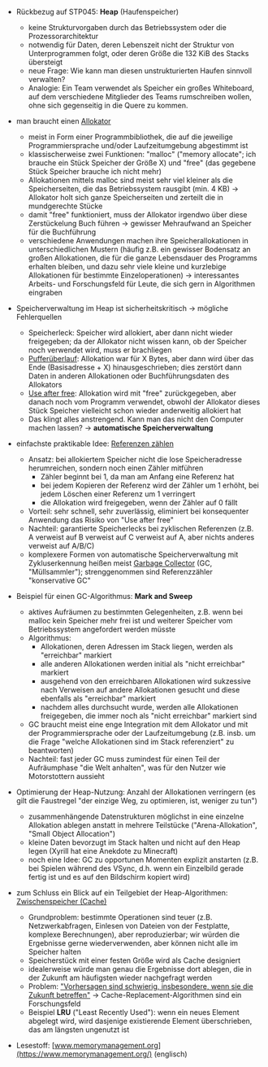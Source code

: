 - Rückbezug auf STP045: **Heap** (Haufenspeicher)
    - keine Strukturvorgaben durch das Betriebssystem oder die Prozessorarchitektur
    - notwendig für Daten, deren Lebenszeit nicht der Struktur von Unterprogrammen folgt, oder deren Größe die 132 KiB des Stacks übersteigt
    - neue Frage: Wie kann man diesen unstrukturierten Haufen sinnvoll verwalten?
    - Analogie: Ein Team verwendet als Speicher ein großes Whiteboard, auf dem verschiedene Mitglieder des Teams rumschreiben wollen, ohne sich gegenseitig in die Quere zu kommen.

- man braucht einen [Allokator](https://de.wikipedia.org/w/index.php?title=Allokation_(Informatik)&oldid=199910001)
    - meist in Form einer Programmbibliothek, die auf die jeweilige Programmiersprache und/oder Laufzeitumgebung abgestimmt ist
    - klassischerweise zwei Funktionen: "malloc" ("memory allocate"; ich brauche ein Stück Speicher der Größe X) und "free" (das gegebene Stück Speicher brauche ich nicht mehr)
    - Allokationen mittels malloc sind meist sehr viel kleiner als die Speicherseiten, die das Betriebssystem rausgibt (min. 4 KB) -> Allokator holt sich ganze Speicherseiten und zerteilt die in mundgerechte Stücke
    - damit "free" funktioniert, muss der Allokator irgendwo über diese Zerstückelung Buch führen -> gewisser Mehraufwand an Speicher für die Buchführung
    - verschiedene Anwendungen machen ihre Speicherallokationen in unterschiedlichen Mustern (häufig z.B. ein gewisser Bodensatz an großen Allokationen, die für die ganze Lebensdauer des Programms erhalten bleiben, und dazu sehr viele kleine und kurzlebige Allokationen für bestimmte Einzeloperationen) -> interessantes Arbeits- und Forschungsfeld für Leute, die sich gern in Algorithmen eingraben

- Speicherverwaltung im Heap ist sicherheitskritisch -> mögliche Fehlerquellen
    - Speicherleck: Speicher wird allokiert, aber dann nicht wieder freigegeben; da der Allokator nicht wissen kann, ob der Speicher noch verwendet wird, muss er brachliegen
    - [Pufferüberlauf](https://de.wikipedia.org/w/index.php?title=Puffer%C3%BCberlauf&oldid=236800782): Allokation war für X Bytes, aber dann wird über das Ende (Basisadresse + X) hinausgeschrieben; dies zerstört dann Daten in anderen Allokationen oder Buchführungsdaten des Allokators
    - [Use after free](https://owasp.org/www-community/vulnerabilities/Using_freed_memory): Allokation wird mit "free" zurückgegeben, aber danach noch vom Programm verwendet, obwohl der Allokator dieses Stück Speicher vielleicht schon wieder anderweitig allokiert hat
    - Das klingt alles anstrengend. Kann man das nicht den Computer machen lassen? -> **automatische Speicherverwaltung**

- einfachste praktikable Idee: [Referenzen zählen](https://de.wikipedia.org/w/index.php?title=Referenzz%C3%A4hlung&oldid=221346853)
    - Ansatz: bei allokiertem Speicher nicht die lose Speicheradresse herumreichen, sondern noch einen Zähler mitführen
        - Zähler beginnt bei 1, da man am Anfang eine Referenz hat
        - bei jedem Kopieren der Referenz wird der Zähler um 1 erhöht, bei jedem Löschen einer Referenz um 1 verringert
        - die Allokation wird freigegeben, wenn der Zähler auf 0 fällt
    - Vorteil: sehr schnell, sehr zuverlässig, eliminiert bei konsequenter Anwendung das Risiko von "Use after free"
    - Nachteil: garantierte Speicherlecks bei zyklischen Referenzen (z.B. A verweist auf B verweist auf C verweist auf A, aber nichts anderes verweist auf A/B/C)
    - komplexere Formen von automatische Speicherverwaltung mit Zykluserkennung heißen meist [Garbage Collector](https://de.wikipedia.org/w/index.php?title=Garbage_Collection&oldid=236166816) (GC, "Müllsammler"); strenggenommen sind Referenzzähler "konservative GC"

- Beispiel für einen GC-Algorithmus: **Mark and Sweep**
    - aktives Aufräumen zu bestimmten Gelegenheiten, z.B. wenn bei malloc kein Speicher mehr frei ist und weiterer Speicher vom Betriebssystem angefordert werden müsste
    - Algorithmus:
        - Allokationen, deren Adressen im Stack liegen, werden als "erreichbar" markiert
        - alle anderen Allokationen werden initial als "nicht erreichbar" markiert
        - ausgehend von den erreichbaren Allokationen wird sukzessive nach Verweisen auf andere Allokationen gesucht und diese ebenfalls als "erreichbar" markiert
        - nachdem alles durchsucht wurde, werden alle Allokationen freigegeben, die immer noch als "nicht erreichbar" markiert sind
    - GC braucht meist eine enge Integration mit dem Allokator und mit der Programmiersprache oder der Laufzeitumgebung (z.B. insb. um die Frage "welche Allokationen sind im Stack referenziert" zu beantworten)
    - Nachteil: fast jeder GC muss zumindest für einen Teil der Aufräumphase "die Welt anhalten", was für den Nutzer wie Motorstottern aussieht

- Optimierung der Heap-Nutzung: Anzahl der Allokationen verringern (es gilt die Faustregel "der einzige Weg, zu optimieren, ist, weniger zu tun")
    - zusammenhängende Datenstrukturen möglichst in eine einzelne Allokation ablegen anstatt in mehrere Teilstücke ("Arena-Allokation", "Small Object Allocation")
    - kleine Daten bevorzugt im Stack halten und nicht auf den Heap legen (Xyrill hat eine Anekdote zu Minecraft)
    - noch eine Idee: GC zu opportunen Momenten explizit anstarten (z.B. bei Spielen während des VSync, d.h. wenn ein Einzelbild gerade fertig ist und es auf den Bildschirm kopiert wird)

- zum Schluss ein Blick auf ein Teilgebiet der Heap-Algorithmen: [Zwischenspeicher (Cache)](https://de.wikipedia.org/w/index.php?title=Cache&oldid=236047086)
    - Grundproblem: bestimmte Operationen sind teuer (z.B. Netzwerkabfragen, Einlesen von Dateien von der Festplatte, komplexe Berechnungen), aber reproduzierbar; wir würden die Ergebnisse gerne wiederverwenden, aber können nicht alle im Speicher halten
    - Speicherstück mit einer festen Größe wird als Cache designiert
    - idealerweise würde man genau die Ergebnisse dort ablegen, die in der Zukunft am häufigsten wieder nachgefragt werden
    - Problem: ["Vorhersagen sind schwierig, insbesondere, wenn sie die Zukunft betreffen"](https://en.wikiquote.org/w/index.php?title=Niels_Bohr&oldid=3344877) -> Cache-Replacement-Algorithmen sind ein Forschungsfeld
    - Beispiel **LRU** ("Least Recently Used"): wenn ein neues Element abgelegt wird, wird dasjenige existierende Element überschrieben, das am längsten ungenutzt ist

- Lesestoff: [www.memorymanagement.org](https://www.memorymanagement.org/) (englisch)
